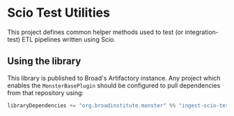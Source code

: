 # Scio Test Utilities
This project defines common helper methods used to test
(or integration-test) ETL pipelines written using Scio.

## Using the library
This library is published to Broad's Artifactory instance. Any project
which enables the `MonsterBasePlugin` should be configured to pull dependencies
from that repository using:
```sbt
libraryDependencies += "org.broadinstitute.monster" %% "ingest-scio-test-utils" % "<version>" % Test
```
